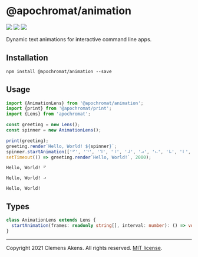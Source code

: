 # @apochromat/animation

[![][ci-badge]][ci-link] [![][version-badge]][version-link]
[![][license-badge]][license-link]

[ci-badge]:
  https://github.com/clebert/apochromat-animation/workflows/CI/badge.svg
[ci-link]: https://github.com/clebert/apochromat-animation
[version-badge]: https://badgen.net/npm/v/@apochromat/animation
[version-link]: https://www.npmjs.com/package/@apochromat/animation
[license-badge]: https://badgen.net/npm/license/@apochromat/animation
[license-link]:
  https://github.com/clebert/apochromat-animation/blob/master/LICENSE.md

Dynamic text animations for interactive command line apps.

## Installation

```
npm install @apochromat/animation --save
```

## Usage

```js
import {AnimationLens} from '@apochromat/animation';
import {print} from '@apochromat/print';
import {Lens} from 'apochromat';

const greeting = new Lens();
const spinner = new AnimationLens();

print(greeting);
greeting.render`Hello, World! ${spinner}`;
spinner.startAnimation(['⠋', '⠙', '⠹', '⠸', '⠼', '⠴', '⠦', '⠧', '⠇', '⠏'], 80);
setTimeout(() => greeting.render`Hello, World!`, 2000);
```

```
Hello, World! ⠋
```

```
Hello, World! ⠴
```

```
Hello, World!
```

## Types

```ts
class AnimationLens extends Lens {
  startAnimation(frames: readonly string[], interval: number): () => void;
}
```

---

Copyright 2021 Clemens Akens. All rights reserved.
[MIT license](https://github.com/clebert/apochromat-animation/blob/master/LICENSE.md).

